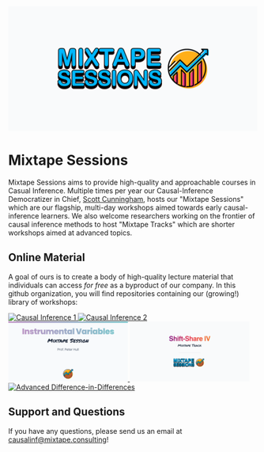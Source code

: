 ![Mixtape Sessions Logo](https://raw.githubusercontent.com/Mixtape-Sessions/.github/main/profile/MixtapeSessions.png)

# Mixtape Sessions

Mixtape Sessions aims to provide high-quality and approachable courses in Casual Inference. Multiple times per year our Causal-Inference Democratizer in Chief, [Scott Cunningham](https://scunning.com), hosts our "Mixtape Sessions" which are our flagship, multi-day workshops aimed towards early causal-inference learners. We also welcome researchers working on the frontier of causal inference methods to host "Mixtape Tracks" which are shorter workshops aimed at advanced topics. 

## Online Material

A goal of ours is to create a body of high-quality lecture material that individuals can access *for free* as a byproduct of our company. In this github organization, you will find repositories containing our (growing!) library of workshops:

<a href="https://github.com/Mixtape-Sessions/Causal-Inference-1/">
  <img style="width: 48%;" src="https://raw.githubusercontent.com/Mixtape-Sessions/Causal-Inference-1/main/img/banner.png" alt="Causal Inference 1"/>
</a>
<a href="https://github.com/Mixtape-Sessions/Causal-Inference-2/">
  <img style="width: 48%;" src="https://raw.githubusercontent.com/Mixtape-Sessions/Causal-Inference-2/main/img/banner.png" alt="Causal Inference 2"/>
</a>
<a href="https://github.com/Mixtape-Sessions/Instrumental-Variables/">
  <img style="width: 48%;" src="https://raw.githubusercontent.com/Mixtape-Sessions/Instrumental-Variables/main/img/banner.png" alt="Instrumental Variables"/>
</a>
<a href="https://github.com/Mixtape-Sessions/Shift-Share/">
  <img style="width: 48%;" src="https://raw.githubusercontent.com/Mixtape-Sessions/Shift-Share/main/img/banner.png" alt="Shift-Share IV"/>
</a>
<a href="https://github.com/Mixtape-Sessions/Advanced-DID/">
  <img style="width: 48%;" src="https://raw.githubusercontent.com/Mixtape-Sessions/Advanced-DID/main/img/banner.png" alt="Advanced Difference-in-Differences"/>
</a>

## Support and Questions

If you have any questions, please send us an email at [causalinf@mixtape.consulting](mailto:causalinf@mixtape.consulting)!
